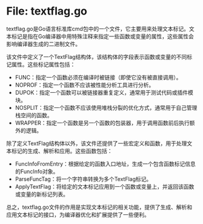 # File: textflag.go

textflag.go是Go语言标准库cmd包中的一个文件，它主要用来处理文本标记。文本标记是指在Go编译器中用特殊注释来指定一些函数或变量的属性，这些属性会影响编译器生成的二进制文件。

该文件中定义了一个TextFlag结构体，该结构体的字段表示函数或变量的不同标记属性。这些标记属性包括：

- FUNC：指定一个函数必须在编译时被链接（即使它没有被直接调用）。
- NOPROF：指定一个函数不应该被性能分析工具进行分析。
- DUPOK：指定一个函数可以被链接器重复定义，通常用于测试代码或插件模块。
- NOSPLIT：指定一个函数不应该使用堆栈分裂的优化方式，通常用于自己管理栈空间的函数。
- WRAPPER：指定一个函数是另一个函数的包装器，用于调用函数前后执行额外的逻辑。

除了定义TextFlag结构体以外，该文件还提供了一些宏定义和函数，用于处理文本标记的生成、解析和应用。这些函数包括：

- FuncInfoFromEntry：根据给定的函数入口地址，生成一个包含函数标记信息的FuncInfo对象。
- ParseFuncTag：将一个字符串转换为多个TextFlag标记。
- ApplyTextFlag：将给定的文本标记应用到一个函数或变量上，并返回该函数或变量的新标记列表。

总之，textflag.go文件的作用是实现文本标记的相关功能，提供了生成、解析和应用文本标记的接口，为编译器优化和扩展提供了一些便利。

